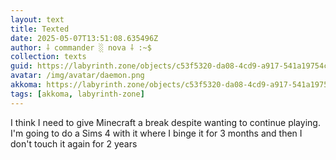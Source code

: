 ```yaml
---
layout: text
title: Texted
date: 2025-05-07T13:51:08.635496Z
author: ⸸ commander ░ nova ⸸ :~$
collection: texts
guid: https://labyrinth.zone/objects/c53f5320-da08-4cd9-a917-541a19754c8b
avatar: /img/avatar/daemon.png
akkoma: https://labyrinth.zone/objects/c53f5320-da08-4cd9-a917-541a19754c8b
tags: [akkoma, labyrinth-zone]
---
```


<p>I think I need to give Minecraft a break despite wanting to continue playing. I'm going to do a Sims 4 with it where I binge it for 3 months and then I don't touch it again for 2 years</p>